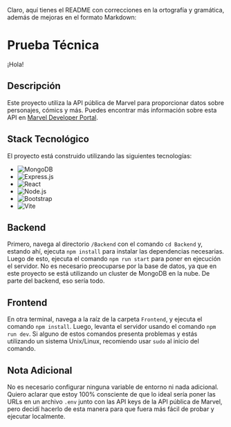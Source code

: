 Claro, aquí tienes el README con correcciones en la ortografía y gramática, además de mejoras en el formato Markdown:

# Prueba Técnica

¡Hola!

## Descripción

Este proyecto utiliza la API pública de Marvel para proporcionar datos sobre personajes, cómics y más. Puedes encontrar más información sobre esta API en [Marvel Developer Portal](https://developer.marvel.com).

## Stack Tecnológico

El proyecto está construido utilizando las siguientes tecnologías:

- ![MongoDB](https://img.shields.io/badge/Database-MongoDB-brightgreen)
- ![Express.js](https://img.shields.io/badge/Backend-Express.js-blue)
- ![React](https://img.shields.io/badge/Frontend-React-blue)
- ![Node.js](https://img.shields.io/badge/Runtime-Node.js-green)
- ![Bootstrap](https://img.shields.io/badge/UI-Bootstrap-purple)
- ![Vite](https://img.shields.io/badge/Build-Vite-yellow)

## Backend

Primero, navega al directorio `/Backend` con el comando `cd Backend` y, estando ahí, ejecuta `npm install` para instalar las dependencias necesarias. Luego de esto, ejecuta el comando `npm run start` para poner en ejecución el servidor. No es necesario preocuparse por la base de datos, ya que en este proyecto se está utilizando un cluster de MongoDB en la nube. De parte del backend, eso sería todo.

## Frontend

En otra terminal, navega a la raíz de la carpeta `Frontend`, y ejecuta el comando `npm install`. Luego, levanta el servidor usando el comando `npm run dev`. Si alguno de estos comandos presenta problemas y estás utilizando un sistema Unix/Linux, recomiendo usar `sudo` al inicio del comando.

## Nota Adicional

No es necesario configurar ninguna variable de entorno ni nada adicional. Quiero aclarar que estoy 100% consciente de que lo ideal sería poner las URLs en un archivo `.env` junto con las API keys de la API pública de Marvel, pero decidí hacerlo de esta manera para que fuera más fácil de probar y ejecutar localmente.

